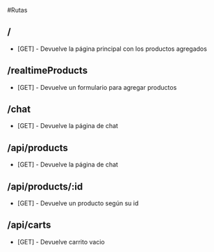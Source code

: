 #Rutas
## /
* [GET] - Devuelve la página principal con los productos agregados

## /realtimeProducts
* [GET] - Devuelve un formulario para agregar productos

## /chat
* [GET] - Devuelve la página de chat

## /api/products
* [GET] - Devuelve la página de chat

## /api/products/:id
* [GET] - Devuelve un producto según su id

## /api/carts
* [GET] - Devuelve carrito vacio